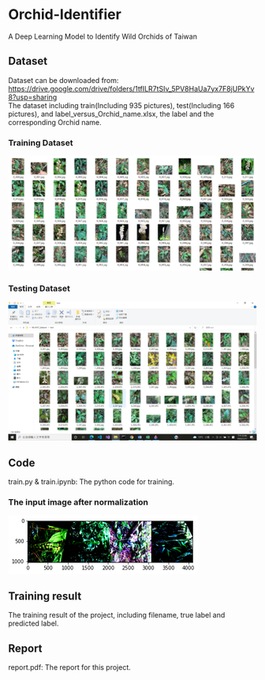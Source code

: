 # Orchid-Identifier
A Deep Learning Model to Identify Wild Orchids of Taiwan

## Dataset
Dataset can be downloaded from:  
https://drive.google.com/drive/folders/1tfILR7tSIv_5PV8HaUa7yx7F8jUPkYv8?usp=sharing  
The dataset including train(Including 935 pictures), test(Including 166 pictures), and
label_versus_Orchid_name.xlsx, the label and the corresponding Orchid name.  

### **Training Dataset**  
![image](https://github.com/ehjhihlo/Orchid-Identifier/blob/main/image/train_set.png?raw=true)  
### **Testing Dataset**  
![image](https://github.com/ehjhihlo/Orchid-Identifier/blob/main/image/test_set.png?raw=true)  
  
## Code
train.py & train.ipynb: The python code for training.

### **The input image after normalization**  
![image](https://github.com/ehjhihlo/Orchid-Identifier/blob/main/image/1_batch_normalized.png?raw=true)  
  
## Training result
The training result of the project, including filename, true label and predicted label.

## Report
report.pdf: The report for this project.
